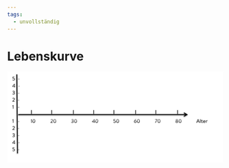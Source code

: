 ```yaml
---
tags:
  - unvollständig
---
```


# Lebenskurve

![RAISE LEADERS Journey](../assets/lebenskurve.png)

